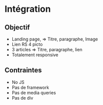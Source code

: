 # Intégration

## Objectif

- Landing page, => Titre, paragraphe, Image
- Lien RS 4 picto
- 3 articles => Titre, paragraphe, lien
- Totalement responsive


## Contraintes

- No JS
- Pas de framework
- Pas de media queries
- Pas de div